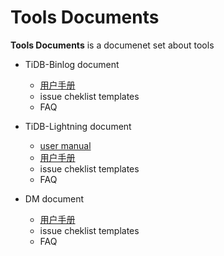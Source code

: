 Tools Documents
==============

**Tools Documents** is a documenet set about tools
* TiDB-Binlog document
  * [用户手册](./tidb-binlog/zh_cn)
  * issue cheklist templates
  * FAQ

* TiDB-Lightning document
  * [user manual](./lightning/en_US/)
  * [用户手册](./lightning/zh_CN)
  * issue cheklist templates
  * FAQ

* DM document
  * [用户手册](./dm/zh_CN)
  * issue cheklist templates
  * FAQ

